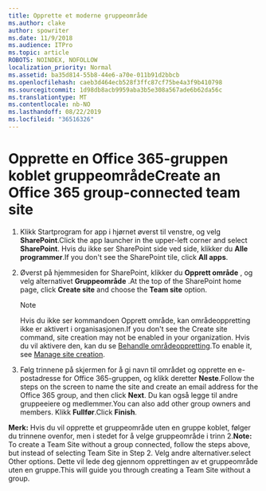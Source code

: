 ```yaml
---
title: Opprette et moderne gruppeområde
ms.author: clake
author: spowriter
ms.date: 11/9/2018
ms.audience: ITPro
ms.topic: article
ROBOTS: NOINDEX, NOFOLLOW
localization_priority: Normal
ms.assetid: ba35d814-55b8-44e6-a70e-011b91d2bbcb
ms.openlocfilehash: caeb3d464ecb528f3ffc87cf75be4a3f9b410798
ms.sourcegitcommit: 1d98db8acb9959aba3b5e308a567ade6b62da56c
ms.translationtype: MT
ms.contentlocale: nb-NO
ms.lasthandoff: 08/22/2019
ms.locfileid: "36516326"
---
```

# <a name="create-an-office-365-group-connected-team-site"></a><span data-ttu-id="b009f-102">Opprette en Office 365-gruppen koblet gruppeområde</span><span class="sxs-lookup"><span data-stu-id="b009f-102">Create an Office 365 group-connected team site</span></span>

1. <span data-ttu-id="b009f-103">Klikk Startprogram for app i hjørnet øverst til venstre, og velg **SharePoint**.</span><span class="sxs-lookup"><span data-stu-id="b009f-103">Click the app launcher in the upper-left corner and select **SharePoint**.</span></span> <span data-ttu-id="b009f-104">Hvis du ikke ser SharePoint side ved side, klikker du **Alle programmer**.</span><span class="sxs-lookup"><span data-stu-id="b009f-104">If you don't see the SharePoint tile, click **All apps**.</span></span>
    
2. <span data-ttu-id="b009f-105">Øverst på hjemmesiden for SharePoint, klikker du **Opprett område** , og velg alternativet **Gruppeområde** .</span><span class="sxs-lookup"><span data-stu-id="b009f-105">At the top of the SharePoint home page, click **Create site** and choose the **Team site** option.</span></span> 
    
    > [!NOTE]
    > <span data-ttu-id="b009f-106">Hvis du ikke ser kommandoen Opprett område, kan områdeoppretting ikke er aktivert i organisasjonen.</span><span class="sxs-lookup"><span data-stu-id="b009f-106">If you don't see the Create site command, site creation may not be enabled in your organization.</span></span> <span data-ttu-id="b009f-107">Hvis du vil aktivere den, kan du se [Behandle områdeoppretting](https://go.microsoft.com/fwlink/?linkid=2009644).</span><span class="sxs-lookup"><span data-stu-id="b009f-107">To enable it, see [Manage site creation](https://go.microsoft.com/fwlink/?linkid=2009644).</span></span> 
  
3. <span data-ttu-id="b009f-108">Følg trinnene på skjermen for å gi navn til området og opprette en e-postadresse for Office 365-gruppen, og klikk deretter **Neste**.</span><span class="sxs-lookup"><span data-stu-id="b009f-108">Follow the steps on the screen to name the site and create an email address for the Office 365 group, and then click **Next**.</span></span> <span data-ttu-id="b009f-109">Du kan også legge til andre gruppeeiere og medlemmer.</span><span class="sxs-lookup"><span data-stu-id="b009f-109">You can also add other group owners and members.</span></span> <span data-ttu-id="b009f-110">Klikk **Fullfør**.</span><span class="sxs-lookup"><span data-stu-id="b009f-110">Click **Finish**.</span></span>
  
 <span data-ttu-id="b009f-111">**Merk:** Hvis du vil opprette et gruppeområde uten en gruppe koblet, følger du trinnene ovenfor, men i stedet for å velge gruppeområde i trinn 2.</span><span class="sxs-lookup"><span data-stu-id="b009f-111">**Note:** To create a Team Site without a group connected, follow the steps above, but instead of selecting Team Site in Step 2.</span></span> <span data-ttu-id="b009f-112">Velg andre alternativer.</span><span class="sxs-lookup"><span data-stu-id="b009f-112">select Other options.</span></span> <span data-ttu-id="b009f-113">Dette vil lede deg gjennom opprettingen av et gruppeområde uten en gruppe.</span><span class="sxs-lookup"><span data-stu-id="b009f-113">This will guide you through creating a Team Site without a group.</span></span> 
    

